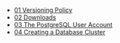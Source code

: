 * [01 Versioning Policy](./01/)
* [02 Downloads](./02/)
* [03 The PostgreSQL User Account](./03/)
* [04 Creating a Database Cluster](./04/)